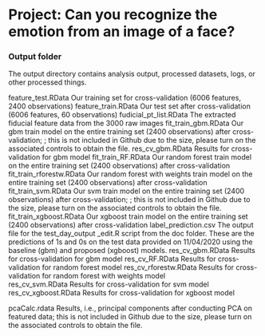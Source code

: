 # Project: Can you recognize the emotion from an image of a face?

### Output folder

The output directory contains analysis output, processed datasets, logs, or other processed things.


feature_test.RData
	Our training set for cross-validation (6006 features, 2400 observations)
feature_train.RData
	Our test set after cross-validation (6006 features, 60 observations)
fudicial_pt_list.RData
	The extracted fiducial feature data from the 3000 raw images 
fit_train_gbm.RData
	Our gbm train model on the entire training set (2400 observations) after cross-validation; ; this is not included in Github due to the size, please turn on the associated controls to obtain the file. 
res_cv_gbm.RData
	Results for cross-validation for gbm model 
fit_train_RF.RData
	Our random forest train model on the entire training set (2400 observations) after cross-validation
fit_train_rforestw.RData
	Our random forest with weights train model on the entire training set (2400 observations) after cross-validation
fit_train_svm.RData
	Our svm train model on the entire training set (2400 observations) after cross-validation; ; this is not included in Github due to the size, please turn on the associated controls to obtain the file. 
fit_train_xgboost.RData
	Our xgboost train model on the entire training set (2400 observations) after cross-validation
label_prediction.csv
	The output file for the test_day_output _edit.R script from the doc folder. These are the predictions of 1s and 0s on the test data provided on 11/04/2020 using the baseline (gbm) and proposed (xgboost) models. 
res_cv_gbm.RData
	Results for cross-validation for gbm model
res_cv_RF.RData
	Results for cross-validation for random forest model 
res_cv_rforestw.RData
	Results for cross-validation for random forest with weights model 	
res_cv_svm.RData
	Results for cross-validation for svm model 	
res_cv_xgboost.RData
	Results for cross-validation for xgboost model 
	
pcaCalc.rdata
	Results, i.e., principal components after conducting PCA on featured data; this is not included in Github due to the size, please turn on the associated controls to obtain the file. 
	
	
	